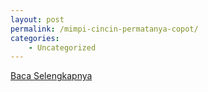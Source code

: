 ```yaml
---
layout: post
permalink: /mimpi-cincin-permatanya-copot/
categories:
    - Uncategorized
---
```


[Baca Selengkapnya](/02)